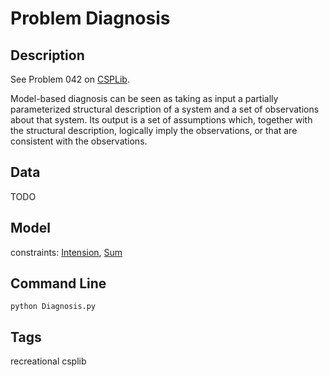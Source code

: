 # Problem Diagnosis
## Description
See Problem 042 on [CSPLib](https://www.csplib.org/Problems/prob042/).

Model-based diagnosis can be seen as taking as input a partially parameterized structural description of a system and a set of observations about that system. Its output is a set of assumptions which, together with the structural description, logically imply the observations, or that are consistent with the observations.

## Data
TODO

## Model

  constraints: [Intension](http://pycsp.org/documentation/constraints/Intension), [Sum](http://pycsp.org/documentation/constraints/Sum)

## Command Line
```
python Diagnosis.py
```

## Tags
recreational csplib
